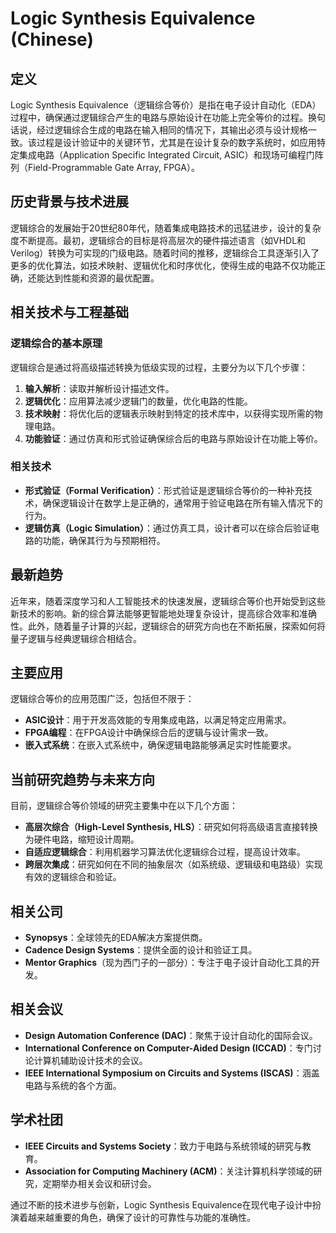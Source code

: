 # Logic Synthesis Equivalence (Chinese)

## 定义

Logic Synthesis Equivalence（逻辑综合等价）是指在电子设计自动化（EDA）过程中，确保通过逻辑综合产生的电路与原始设计在功能上完全等价的过程。换句话说，经过逻辑综合生成的电路在输入相同的情况下，其输出必须与设计规格一致。该过程是设计验证中的关键环节，尤其是在设计复杂的数字系统时，如应用特定集成电路（Application Specific Integrated Circuit, ASIC）和现场可编程门阵列（Field-Programmable Gate Array, FPGA）。

## 历史背景与技术进展

逻辑综合的发展始于20世纪80年代，随着集成电路技术的迅猛进步，设计的复杂度不断提高。最初，逻辑综合的目标是将高层次的硬件描述语言（如VHDL和Verilog）转换为可实现的门级电路。随着时间的推移，逻辑综合工具逐渐引入了更多的优化算法，如技术映射、逻辑优化和时序优化，使得生成的电路不仅功能正确，还能达到性能和资源的最优配置。

## 相关技术与工程基础

### 逻辑综合的基本原理

逻辑综合是通过将高级描述转换为低级实现的过程，主要分为以下几个步骤：

1. **输入解析**：读取并解析设计描述文件。
2. **逻辑优化**：应用算法减少逻辑门的数量，优化电路的性能。
3. **技术映射**：将优化后的逻辑表示映射到特定的技术库中，以获得实现所需的物理电路。
4. **功能验证**：通过仿真和形式验证确保综合后的电路与原始设计在功能上等价。

### 相关技术

- **形式验证（Formal Verification）**：形式验证是逻辑综合等价的一种补充技术，确保逻辑设计在数学上是正确的，通常用于验证电路在所有输入情况下的行为。
- **逻辑仿真（Logic Simulation）**：通过仿真工具，设计者可以在综合后验证电路的功能，确保其行为与预期相符。

## 最新趋势

近年来，随着深度学习和人工智能技术的快速发展，逻辑综合等价也开始受到这些新技术的影响。新的综合算法能够更智能地处理复杂设计，提高综合效率和准确性。此外，随着量子计算的兴起，逻辑综合的研究方向也在不断拓展，探索如何将量子逻辑与经典逻辑综合相结合。

## 主要应用

逻辑综合等价的应用范围广泛，包括但不限于：

- **ASIC设计**：用于开发高效能的专用集成电路，以满足特定应用需求。
- **FPGA编程**：在FPGA设计中确保综合后的逻辑与设计需求一致。
- **嵌入式系统**：在嵌入式系统中，确保逻辑电路能够满足实时性能要求。

## 当前研究趋势与未来方向

目前，逻辑综合等价领域的研究主要集中在以下几个方面：

- **高层次综合（High-Level Synthesis, HLS）**：研究如何将高级语言直接转换为硬件电路，缩短设计周期。
- **自适应逻辑综合**：利用机器学习算法优化逻辑综合过程，提高设计效率。
- **跨层次集成**：研究如何在不同的抽象层次（如系统级、逻辑级和电路级）实现有效的逻辑综合和验证。

## 相关公司

- **Synopsys**：全球领先的EDA解决方案提供商。
- **Cadence Design Systems**：提供全面的设计和验证工具。
- **Mentor Graphics**（现为西门子的一部分）：专注于电子设计自动化工具的开发。

## 相关会议

- **Design Automation Conference (DAC)**：聚焦于设计自动化的国际会议。
- **International Conference on Computer-Aided Design (ICCAD)**：专门讨论计算机辅助设计技术的会议。
- **IEEE International Symposium on Circuits and Systems (ISCAS)**：涵盖电路与系统的各个方面。

## 学术社团

- **IEEE Circuits and Systems Society**：致力于电路与系统领域的研究与教育。
- **Association for Computing Machinery (ACM)**：关注计算机科学领域的研究，定期举办相关会议和研讨会。

通过不断的技术进步与创新，Logic Synthesis Equivalence在现代电子设计中扮演着越来越重要的角色，确保了设计的可靠性与功能的准确性。
